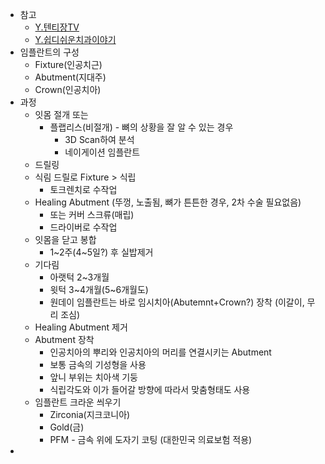 - 참고
	- [Y.텐티장TV](https://youtu.be/caUomV7By3U)
	- [Y.쉽디쉬운치과이야기](https://youtu.be/-K7_TVp1Cj4)
- 임플란트의 구성
	- Fixture(인공치근)
	- Abutment(지대주)
	- Crown(인공치아)
- 과정
	- 잇몸 절개 또는
		- 플랩리스(비절개) - 뼈의 상황을 잘 알 수 있는 경우
			- 3D Scan하여 분석
			- 네이게이션 임플란트
	- 드릴링
	- 식림 드릴로 Fixture > 식립
		- 토크렌치로 수작업
	- Healing Abutment (뚜껑, 노출됨, 뼈가 튼튼한 경우, 2차 수술 필요없음)
		- 또는 커버 스크류(매립)
		- 드라이버로 수작업
	- 잇몸을 닫고 봉합
		- 1~2주(4~5일?) 후 실밥제거
	- 기다림
		- 아랫턱 2~3개월
		- 윗턱 3~4개월(5~6개월도)
		- 원데이 임플란트는 바로 임시치아(Abutemnt+Crown?) 장착 (이갈이, 무리 조심)
	- Healing Abutment 제거
	- Abutment 장착
		- 인공치아의 뿌리와 인공치아의 머리를 연결시키는 Abutment
		- 보통 금속의 기성형을 사용
		- 앞니 부위는 치아색 기둥
		- 식립각도와 이가 들어갈 방향에 따라서 맞춤형태도 사용
	- 임플란트 크라운 씌우기
		- Zirconia(지크코니아)
		- Gold(금)
		- PFM - 금속 위에 도자기 코팅 (대한민국 의료보험 적용)
- 
